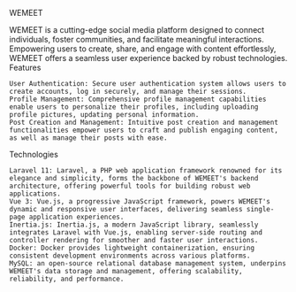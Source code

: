 WEMEET

WEMEET is a cutting-edge social media platform designed to connect individuals, foster communities, and facilitate meaningful interactions. Empowering users to create, share, and engage with content effortlessly, WEMEET offers a seamless user experience backed by robust technologies.
Features

    User Authentication: Secure user authentication system allows users to create accounts, log in securely, and manage their sessions.
    Profile Management: Comprehensive profile management capabilities enable users to personalize their profiles, including uploading profile pictures, updating personal information.
    Post Creation and Management: Intuitive post creation and management functionalities empower users to craft and publish engaging content, as well as manage their posts with ease.

Technologies

    Laravel 11: Laravel, a PHP web application framework renowned for its elegance and simplicity, forms the backbone of WEMEET's backend architecture, offering powerful tools for building robust web applications.
    Vue 3: Vue.js, a progressive JavaScript framework, powers WEMEET's dynamic and responsive user interfaces, delivering seamless single-page application experiences.
    Inertia.js: Inertia.js, a modern JavaScript library, seamlessly integrates Laravel with Vue.js, enabling server-side routing and controller rendering for smoother and faster user interactions.
    Docker: Docker provides lightweight containerization, ensuring consistent development environments across various platforms.
    MySQL: an open-source relational database management system, underpins WEMEET's data storage and management, offering scalability, reliability, and performance.
